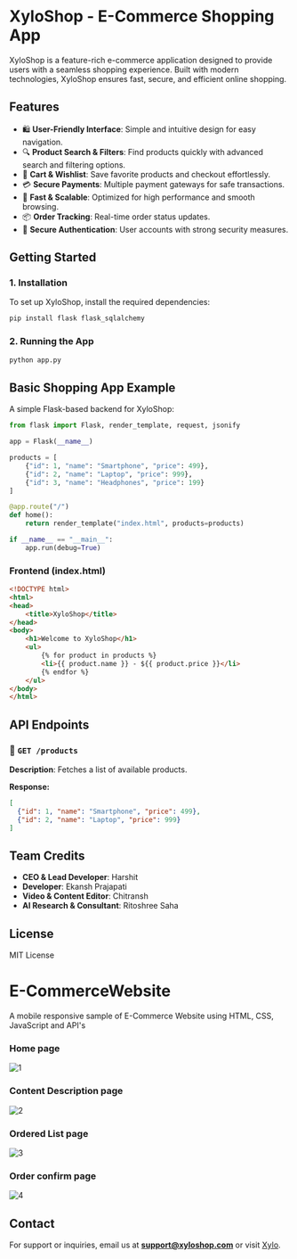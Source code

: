 # XyloShop - E-Commerce Shopping App

XyloShop is a feature-rich e-commerce application designed to provide users with a seamless shopping experience. Built with modern technologies, XyloShop ensures fast, secure, and efficient online shopping.

## Features

- 🛍️ **User-Friendly Interface**: Simple and intuitive design for easy navigation.
- 🔍 **Product Search & Filters**: Find products quickly with advanced search and filtering options.
- 🛒 **Cart & Wishlist**: Save favorite products and checkout effortlessly.
- 💳 **Secure Payments**: Multiple payment gateways for safe transactions.
- 🚀 **Fast & Scalable**: Optimized for high performance and smooth browsing.
- 📦 **Order Tracking**: Real-time order status updates.
- 🔐 **Secure Authentication**: User accounts with strong security measures.

## Getting Started

### 1. Installation

To set up XyloShop, install the required dependencies:

```bash
pip install flask flask_sqlalchemy
```

### 2. Running the App

```bash
python app.py
```

## Basic Shopping App Example

A simple Flask-based backend for XyloShop:

```python
from flask import Flask, render_template, request, jsonify

app = Flask(__name__)

products = [
    {"id": 1, "name": "Smartphone", "price": 499},
    {"id": 2, "name": "Laptop", "price": 999},
    {"id": 3, "name": "Headphones", "price": 199}
]

@app.route("/")
def home():
    return render_template("index.html", products=products)

if __name__ == "__main__":
    app.run(debug=True)
```

### Frontend (index.html)

```html
<!DOCTYPE html>
<html>
<head>
    <title>XyloShop</title>
</head>
<body>
    <h1>Welcome to XyloShop</h1>
    <ul>
        {% for product in products %}
        <li>{{ product.name }} - ${{ product.price }}</li>
        {% endfor %}
    </ul>
</body>
</html>
```

## API Endpoints

### 🔹 `GET /products`
**Description**: Fetches a list of available products.

**Response:**
```json
[
  {"id": 1, "name": "Smartphone", "price": 499},
  {"id": 2, "name": "Laptop", "price": 999}
]
```

## Team Credits
- **CEO & Lead Developer**: Harshit
- **Developer**: Ekansh Prajapati
- **Video & Content Editor**: Chitransh
- **AI Research & Consultant**: Ritoshree Saha

## License
MIT License

# E-CommerceWebsite
 A mobile responsive sample of E-Commerce Website using HTML, CSS, JavaScript and API's
 
 
 
### Home page
![1](https://user-images.githubusercontent.com/17312616/65086776-b1beb080-d9d0-11e9-9983-143d61ed8fdc.png)



### Content Description page
![2](https://user-images.githubusercontent.com/17312616/65086777-b1beb080-d9d0-11e9-9e2b-af3b7210bdf3.png)



### Ordered List page
![3](https://user-images.githubusercontent.com/17312616/65086778-b2574700-d9d0-11e9-9377-8e4886f582a8.png)



### Order confirm page
![4](https://user-images.githubusercontent.com/17312616/65086779-b2efdd80-d9d0-11e9-95d5-4b1a48eafe04.png)



## Contact
For support or inquiries, email us at **support@xyloshop.com** or visit [Xylo](https://xylotech.in).
